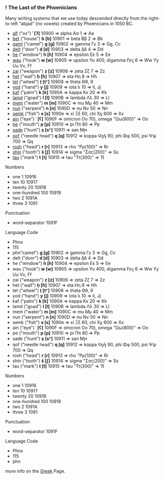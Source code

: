 ### ! The Last of the Phoenicians

Many writing systems that we use today descended directly from the right-to-left "abjad" (no vowels) created by Phoenicians in 1050 BC.

* [alf](http://pict.io/alf) ("ox") **ʾ [ʔ]** 10900 => alpha Αα 1 => Aa
* [bet](http://pict.io/bet) ("house") **b [b]** 10901 => beta Ββ 2 => Bb
* [gaml](http://pict.io/gaml) ("camel") **g [ɡ]** 10902 => gamma Γγ 3 => Gg, Cc
* [delt](http://pict.io/delt) ("door") **d [d]** 10903 => delta Δδ 4 => Dd
* [he](http://pict.io/he) ("window") **h [h]** 10904  => epsilon Εε 5 => Ee
* [wau](http://pict.io/wau) ("hook") **w [w]** 10905 => upsilon Υυ 400, digamma Ϝϝϛ 6 => Ww Yy Uu Vv, Ff
* [zai](http://pict.io/zai) ("weapon") **z [z]** 10906 =>  zeta Ζζ 7 => Zz
* [het](http://pict.io/het) ("wall") **ḥ [ħ]** 10907 =>  eta Ηη 8 => Hh
* [tet](http://pict.io/tet) ("wheel") **ṭ [tˤ]** 10908 =>  theta Θθ, 9
* [yod](http://pict.io/yod) ("hand") **y [j]** 10909 => iota Ιι 10 => Ii, Jj
* [kaf](http://pict.io/kaf) ("palm") **k [k]** 1090A => kappa  Κκ 20 => Kk
* [lamd](http://pict.io/lamd) ("goad") **l [l]** 1090B =>  lambda Λλ 30 => Ll
* [mem](http://pict.io/mem) ("water") **m [m]** 1090C =>  mu Μμ 40 => Mm
* [nun](http://pict.io/nun) ("serpent") **n [n]** 1090D =>  nu Νν 50 => Nn
* [semk](http://pict.io/semk) ("fish") **s [s]** 1090e =>  xi Ξξ 60, chi Χχ 600 => Xx
* [ain](http://pict.io/ain) ("eye") **ʿ [ʕ]** 1090F => omicron Οο 70), omega "Ωω(800)" => Oo
* [pe](http://pict.io/pe) ("mouth") **p [p]** 10910 => pi Ππ 80 => Pp
* [sade](http://pict.io/sade) ("hunt") **ṣ [sˤ]** 10911 => san Ϻϻ
* [qof](http://pict.io/qof) ("needle head") **q [q]** 10912 =>  koppa Ϙϙϟ 90, phi Φφ 500, psi Ψψ 700 => Qq
* [rosh](http://pict.io/rosh) ("head") **r [r]** 10913  => rho "Ρρ(100)" => Rr
* [shin](http://pict.io/shin) ("tooth") **š [ʃ]** 10914 => sigma "Σσς(200)" => Ss
* [tau](http://pict.io/tau) ("mark") **t [t]** 10915 => tau "Ττ(300)" => Tt

Numbers
* one 1 10916
* ten 10 10917
* twenty 20 10918
* one-hundred 100 10919
* two 2 1091A
* three 3 1091

Punctuation
* word-separator 1091F

Language Code
* Phnx
* 115
* phn"camel") **g [ɡ]** 10902 => gamma Γγ 3 => Gg, Cc
* delt ("door") **d [d]** 10903 => delta Δδ 4 => Dd
* he ("window") **h [h]** 10904  => epsilon Εε 5 => Ee
* wau ("hook") **w [w]** 10905 => upsilon Υυ 400, digamma Ϝϝϛ 6 => Ww Yy Uu Vv, Ff
* zai ("weapon") **z [z]** 10906 =>  zeta Ζζ 7 => Zz
* het ("wall") **ḥ [ħ]** 10907 =>  eta Ηη 8 => Hh
* tet ("wheel") **ṭ [tˤ]** 10908 =>  theta Θθ, 9
* yod ("hand") **y [j]** 10909 => iota Ιι 10 => Ii, Jj
* kaf ("palm") **k [k]** 1090A => kappa  Κκ 20 => Kk
* lamd ("goad") **l [l]** 1090B =>  lambda Λλ 30 => Ll
* mem ("water") **m [m]** 1090C =>  mu Μμ 40 => Mm
* nun ("serpent") **n [n]** 1090D =>  nu Νν 50 => Nn
* semk ("fish") **s [s]** 1090e =>  xi Ξξ 60, chi Χχ 600 => Xx
* ain ("eye") **ʿ [ʕ]** 1090F => omicron Οο 70), omega "Ωω(800)" => Oo
* pe ("mouth") **p [p]** 10910 => pi Ππ 80 => Pp
* sade ("hunt") **ṣ [sˤ]** 10911 => san Ϻϻ
* qof ("needle head") **q [q]** 10912 =>  koppa Ϙϙϟ 90, phi Φφ 500, psi Ψψ 700 => Qq
* rosh ("head") **r [r]** 10913  => rho "Ρρ(100)" => Rr
* shin ("tooth") **š [ʃ]** 10914 => sigma "Σσς(200)" => Ss
* tau ("mark") **t [t]** 10915 => tau "Ττ(300)" => Tt

Numbers
* one 1 10916
* ten 10 10917
* twenty 20 10918
* one-hundred 100 10919
* two 2 1091A
* three 3 1091

Punctuation
* word-separator 1091F

Language Code
* Phnx
* 115
* phn

more info on the [Greek](http://language.github.com/greek) Page.